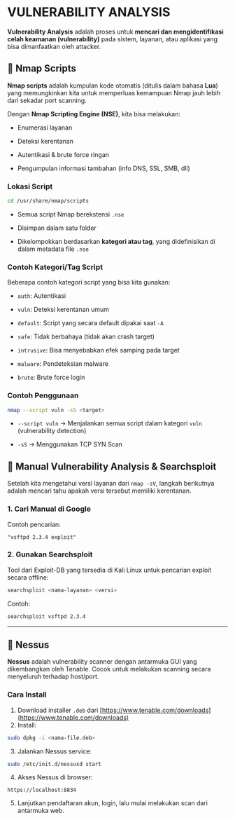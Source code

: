 # VULNERABILITY ANALYSIS


**Vulnerability Analysis** adalah proses untuk **mencari dan mengidentifikasi celah keamanan (vulnerability)** pada sistem, layanan, atau aplikasi yang bisa dimanfaatkan oleh attacker.


## 📜 Nmap Scripts

**Nmap scripts** adalah kumpulan kode otomatis (ditulis dalam bahasa **Lua**) yang memungkinkan kita untuk memperluas kemampuan Nmap jauh lebih dari sekadar port scanning.

Dengan **Nmap Scripting Engine (NSE)**, kita bisa melakukan:

- Enumerasi layanan

- Deteksi kerentanan

- Autentikasi & brute force ringan

- Pengumpulan informasi tambahan (info DNS, SSL, SMB, dll)

### Lokasi Script

```bash
cd /usr/share/nmap/scripts
```

- Semua script Nmap berekstensi `.nse`

- Disimpan dalam satu folder

- Dikelompokkan berdasarkan **kategori atau tag**, yang didefinisikan di dalam metadata file `.nse`

### Contoh Kategori/Tag Script

Beberapa contoh kategori script yang bisa kita gunakan:

- `auth`: Autentikasi

- `vuln`: Deteksi kerentanan umum

- `default`: Script yang secara default dipakai saat `-A`

- `safe`: Tidak berbahaya (tidak akan crash target)

- `intrusive`: Bisa menyebabkan efek samping pada target

- `malware`: Pendeteksian malware

- `brute`: Brute force login

### Contoh Penggunaan

```bash
nmap --script vuln -sS <target>
```

- `--script vuln` → Menjalankan semua script dalam kategori `vuln` (vulnerability detection)

- `-sS` → Menggunakan TCP SYN Scan

## 🔧 Manual Vulnerability Analysis & Searchsploit

Setelah kita mengetahui versi layanan dari `nmap -sV`, langkah berikutnya adalah mencari tahu apakah versi tersebut memiliki kerentanan.

### 1. Cari Manual di Google

Contoh pencarian:

```
"vsftpd 2.3.4 exploit"
```

### 2. Gunakan Searchsploit

Tool dari Exploit-DB yang tersedia di Kali Linux untuk pencarian exploit secara offline:

```bash
searchsploit <nama-layanan> <versi>
```

Contoh:

```bash
searchsploit vsftpd 2.3.4
```

---

## 🧪 Nessus

**Nessus** adalah vulnerability scanner dengan antarmuka GUI yang dikembangkan oleh Tenable. Cocok untuk melakukan scanning secara menyeluruh terhadap host/port.

### Cara Install

1. Download installer `.deb` dari [https://www.tenable.com/downloads](https://www.tenable.com/downloads)
2. Install:

```bash
sudo dpkg -i <nama-file.deb>
```

3. Jalankan Nessus service:

```bash
sudo /etc/init.d/nessusd start
```

4. Akses Nessus di browser:

```
https://localhost:8834
```

5. Lanjutkan pendaftaran akun, login, lalu mulai melakukan scan dari antarmuka web.